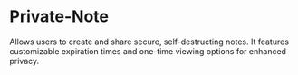 # Private-Note
Allows users to create and share secure, self-destructing notes. It features customizable expiration times and one-time viewing options for enhanced privacy.
